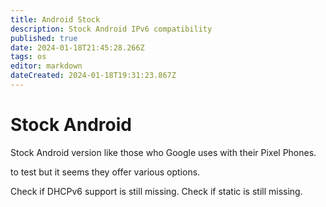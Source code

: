 ```yaml
---
title: Android Stock
description: Stock Android IPv6 compatibility
published: true
date: 2024-01-18T21:45:28.266Z
tags: os
editor: markdown
dateCreated: 2024-01-18T19:31:23.867Z
---
```


# Stock Android

Stock Android version like those who Google uses with their Pixel Phones.

to test but it seems they offer various options.

Check if DHCPv6 support is still missing.
Check if static is still missing.
